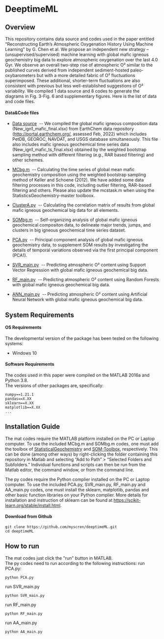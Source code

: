 # **DeeptimeML**
## Overview
This repository contains data source and codes used in the paper entitled "Reconstructing Earth’s Atmospheric Oxygenation History Using Machine Learning" by G. Chen et al. We propose an independent new strategy – (unsupervised/supervised) machine learning with global mafic igneous geochemistry big data to explore atmospheric oxygenation over the last 4.0 Gyr. We observe an overall two-step rise of atmospheric O² similar to the published curves derived from independent sediment-hosted paleo-oxybarometers but with a more detailed fabric of O² fluctuations superimposed. These additional, shorter-term fluctuations are also consistent with previous but less well-established suggestions of O² variability. We compiled 1 data source and 8 codes to generate the diagrams in Fig. 3-Fig. 6 and supplementary figures. Here is the list of data and code files.
#### Data&Code files 
- [Data source](https://github.com/myscren/deeptimeML/tree/main/Data%20source)&nbsp;&nbsp;-- We compiled the global mafic igneous composition data (New_ign1_mafic_final.xlsx) from EarthChem data repository (http://portal.earthchem.org/, assessed Feb, 2022) which includes PetDB, GEOROC, NAVDAT, and USGS database simultaneously. This file also includes mafic igneous geochemical time series data (New_ign1_mafic_ts_final.xlsx) obtained by the weighted bootstrap sampling method with different filtering (e.g., RAR based filtering) and other schemes.

- [MCbg.m](https://github.com/myscren/deeptimeML/tree/main/Codes/Data%20prepration/)&nbsp;&nbsp;-- Calculating the time series of global mean mafic geochemistry composition using the weighted bootstrap sampling method of Keller and Schoene (2012). We have added some data filtering processes in this code, including outlier filtering, RAR-based filtering and others. Please also update the mcstask.m when using the StatisticsGeochemistry-master toolboox.

- [ClusterA.py](https://github.com/myscren/deeptimeML/tree/main/Codes/Unsupervised%20learning)&nbsp;&nbsp;-- Calculating the correlation matrix of results from global mafic igneous geochemical big data for all elements.

- [SOMbg.m](https://github.com/myscren/deeptimeML/tree/main/Codes/Unsupervised%20learning)&nbsp;&nbsp;-- Self-organizing analysis of global mafic igneous geochemical compositon data, to delineate major trends, jumps, and clusters in big igneous geochemical time series dataset.

- [PCA.py](https://github.com/myscren/deeptimeML/tree/main/Codes/Unsupervised%20learning)&nbsp;&nbsp;-- Principal component analysis of global mafic igneous geochemistry data, to supplement SOM results by investigating the details of temporal variations observed via the first principal component (PCA1).

- [SVR_main.py](https://github.com/myscren/deeptimeML/tree/main/Codes/Supervised%20learnig)&nbsp;&nbsp;-- Predicting atmospheric O² content using Support Vector Regression with global mafic igneous geochemical big data.

- [RF_main.py](https://github.com/myscren/deeptimeML/tree/main/Codes/Supervised%20learnig)&nbsp;&nbsp;-- Predicting atmospheric O² content using Random Forests with global mafic igneous geochemical big data.

- [ANN_main.py](https://github.com/myscren/deeptimeML/tree/main/Codes/Supervised%20learnig)&nbsp;&nbsp;-- Predicting atmospheric O² content using Artificial Neural Network with global mafic igneous geochemical big data.


## System Requirements
#### OS Requirements
The developmental version of the package has been tested on the following systems:
- Windows 10
#### Software Requirements
The codes used in this paper were compiled on the MATLAB 2016a and Python 3.8.<br>
The versions of other packages are, specifically:
```
numpy==1.21.1
pandas==X.XX
sklearn==X.XX
matplotlib==X.XX
...
```

## Installation Guide
The mat codes require the MATLAB platform installed on the PC or Laptop computer. To use the included MCbg.m and SOMbg.m codes, one must add the toolbox of [StatisticalGeochemistry](https://github.com/brenhinkeller/StatisticalGeochemistry) and [SOM-Toolbox](http://www.cis.hut.fi/projects/somtoolbox/), respectively. This can be done (among other ways) by right-clicking the folder containing this repository in Matlab and selecting “Add to Path” > “Selected Folders and Subfolders.” Individual functions and scripts can then be run from the Matlab editor, the command window, or from the command line.

The py codes require the Python complier installed on the PC or Laptop computer. To use the included PCA.py, SVR_main.py, RF_main.py and AA_main.py codes, one must install the sklearn, matplotlib, pandas and other basic function libraries on your Python complier. More details for installation and instruction of sklearn can be found at https://scikit-learn.org/stable/install.html.
#### Download from Github
```
git clone https://github.com/myscren/deeptimeML.git
cd deeptimeML
```
## How to run
The mat codes just click the "run" button in MATLAB.<br>
The py codes need to run according to the following instructions:
run PCA.py:
```
python PCA.py
```
run SVR_main.py
```
python SVR_main.py
```
run RF_main.py
```
python RF_main.py
```
run AA_main.py
```
python AA_main.py
```
